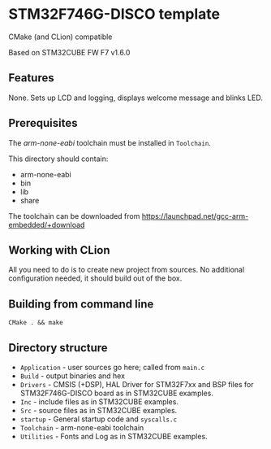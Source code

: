 # STM32F746G-DISCO template
CMake (and CLion) compatible

Based on STM32CUBE FW F7 v1.6.0

## Features
None. Sets up LCD and logging, displays welcome message and blinks LED.

## Prerequisites
The *arm-none-eabi* toolchain must be installed in `Toolchain`.

This directory should contain:
- arm-none-eabi
- bin
- lib
- share

The toolchain can be downloaded from https://launchpad.net/gcc-arm-embedded/+download

## Working with CLion
All you need to do is to create new project from sources. No additional configuration needed, it should build out of the box.

## Building from command line

`CMake . && make`

## Directory structure
- `Application` - user sources go here; called from `main.c`
- `Build` - output binaries and hex
- `Drivers` - CMSIS (+DSP), HAL Driver for STM32F7xx and BSP files for STM32F746G-DISCO board as in STM32CUBE examples.
- `Inc` - include files as in STM32CUBE examples.
- `Src` - source files as in STM32CUBE examples.
- `startup` - General startup code and `syscalls.c`
- `Toolchain` - arm-none-eabi toolchain
- `Utilities` - Fonts and Log as in STM32CUBE examples.
